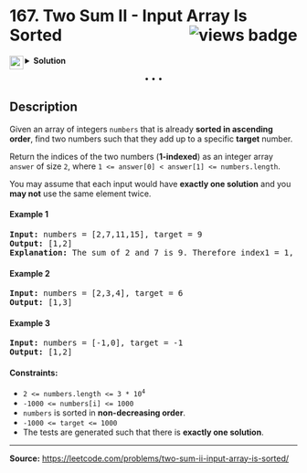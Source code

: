 <h1>
167. Two Sum II - Input Array Is Sorted
<img src="https://tinyurl.com/2p9x9jdz" align="right" alt="views badge">
</h1>

<details>
<summary>
    <img src="https://git.io/JDE5D" height="24" align="left" alt="swift">
    <b>Solution</b>
</summary>

<br/>

```swift
class Solution {
    func twoSum(_ n: [Int], _ t: Int) -> [Int] {
        var lhs = 0, rhs = n.count - 1
        while lhs < rhs {
            let sum = n[lhs] + n[rhs]
            if sum < t {
                lhs += 1
            } else if sum > t {
                rhs -= 1
            } else {
                return [lhs + 1, rhs + 1]
            }
        }
        return []
    }
}
```

<p>
<a href="https://gist.github.com/asahiocean/1196f597ffc0487bc47d708c6fb5b938">
<img src="https://git.io/JDNlC" alt="GitHub Gist" height="18" align="center">
</a>
<a href="https://leetcode.com/problems/two-sum-ii-input-array-is-sorted/discuss/1920253/">
<img src="https://git.io/JDSVA" alt="LeetCode Discuss" height="28" align="right">
</a>
</p>
    
</details>

<p align="center">• • •</p>

<h2>Description</h2>

Given an array of integers ```numbers``` that is already **sorted in ascending order**, find two numbers such that they add up to a specific **target** number.

Return the indices of the two numbers (**1-indexed**) as an integer array ```answer``` of size ```2```, where ```1 <= answer[0] < answer[1] <= numbers.length```.

You may assume that each input would have **exactly one solution** and you **may not** use the same element twice.

<h4>Example 1</h4>

<pre>
<b>Input:</b> numbers = [2,7,11,15], target = 9
<b>Output:</b> [1,2]
<b>Explanation:</b> The sum of 2 and 7 is 9. Therefore index1 = 1, index2 = 2.
</pre>

<h4>Example 2</h4>

<pre>
<b>Input:</b> numbers = [2,3,4], target = 6
<b>Output:</b> [1,3]
</pre>

<h4>Example 3</h4>

<pre>
<b>Input:</b> numbers = [-1,0], target = -1
<b>Output:</b> [1,2]
</pre> 

#### Constraints:

<ul>
	<li><code>2 <= numbers.length <= 3 * 10<sup>4</sup></code></li>
	<li><code>-1000 <= numbers[i] <= 1000</code></li>
	<li><code>numbers</code> is sorted in <strong>non-decreasing order</strong>.</li>
	<li><code>-1000 <= target <= 1000</code></li>
	<li>The tests are generated such that there is <strong>exactly one solution</strong>.</li>
</ul>

<hr>

<b>Source:</b> https://leetcode.com/problems/two-sum-ii-input-array-is-sorted/
